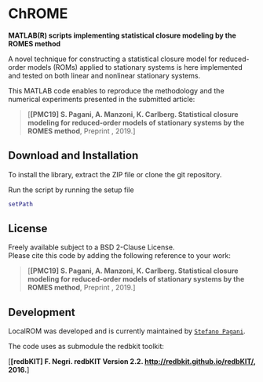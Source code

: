 # ChROME

**MATLAB(R) scripts implementing statistical closure modeling by the ROMES method**

A novel technique for constructing a statistical closure model for reduced-order models (ROMs) applied to stationary systems is here implemented and tested on both linear and nonlinear stationary systems.

This MATLAB code enables to reproduce the methodology and the numerical experiments presented in the submitted article:
>[**[PMC19] S. Pagani, A. Manzoni, K. Carlberg. Statistical closure modeling for reduced-order models of stationary systems by the ROMES method**, Preprint , 2019.]


Download and Installation
-------

To install the library, extract the ZIP file or clone the git repository.

Run the script by running the setup file
```Matlab
setPath
```



License
-------

Freely available subject to a BSD 2-Clause License.  
Please cite this code by adding the following reference to your work:

>[**[PMC19] S. Pagani, A. Manzoni, K. Carlberg. Statistical closure modeling for reduced-order models of stationary systems by the ROMES method**, Preprint , 2019.]


Development
-------

LocalROM was developed and is currently maintained by [`Stefano Pagani`](https://stefanopagani.github.io).

The code uses as submodule the redbkit toolkit:

[**[redbKIT] F. Negri. redbKIT Version 2.2. http://redbkit.github.io/redbKIT/, 2016.**]

